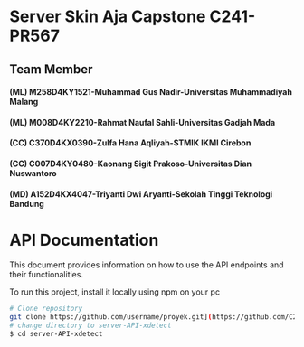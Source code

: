 # Server Skin Aja Capstone C241-PR567
## Team Member
#### (ML) M258D4KY1521-Muhammad Gus Nadir-Universitas Muhammadiyah Malang
#### (ML) M008D4KY2210-Rahmat Naufal Sahli-Universitas Gadjah Mada
#### (CC) C370D4KX0390-Zulfa Hana Aqliyah-STMIK IKMI Cirebon 
#### (CC) C007D4KY0480-Kaonang Sigit Prakoso-Universitas Dian Nuswantoro
#### (MD) A152D4KX4047-Triyanti Dwi Aryanti-Sekolah Tinggi Teknologi Bandung
# API Documentation
This document provides information on how to use the API endpoints and their functionalities.

To run this project, install it locally using npm on your pc
```sh
# Clone repository
git clone https://github.com/username/proyek.git](https://github.com/C241-PR567/CC.git
# change directory to server-API-xdetect
$ cd server-API-xdetect



